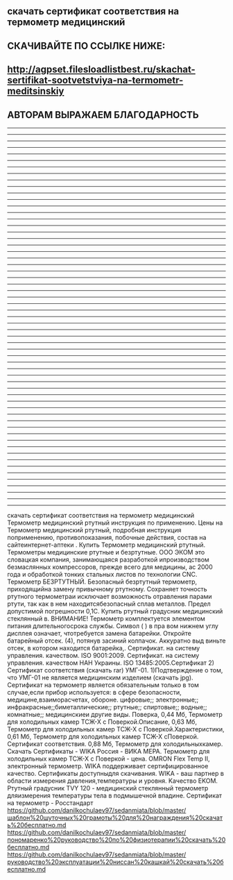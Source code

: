 скачать сертификат соответствия на термометр медицинский
--------------------------------------------------
СКАЧИВАЙТЕ ПО ССЫЛКЕ НИЖЕ:
--------------------------------------------------
http://agpset.filesloadlistbest.ru/skachat-sertifikat-sootvetstviya-na-termometr-meditsinskiy
--------------------------------------------------
АВТОРАМ ВЫРАЖАЕМ БЛАГОДАРНОСТЬ
--------------------------------------------------
--------------------------------------------------
--------------------------------------------------
--------------------------------------------------
--------------------------------------------------
--------------------------------------------------
--------------------------------------------------
--------------------------------------------------
--------------------------------------------------
--------------------------------------------------
--------------------------------------------------
--------------------------------------------------
--------------------------------------------------
--------------------------------------------------
--------------------------------------------------
--------------------------------------------------
--------------------------------------------------
--------------------------------------------------
--------------------------------------------------
--------------------------------------------------
--------------------------------------------------
--------------------------------------------------
--------------------------------------------------
--------------------------------------------------
--------------------------------------------------
--------------------------------------------------
--------------------------------------------------
--------------------------------------------------
--------------------------------------------------
--------------------------------------------------
--------------------------------------------------
--------------------------------------------------
--------------------------------------------------
--------------------------------------------------
--------------------------------------------------
--------------------------------------------------
--------------------------------------------------
--------------------------------------------------
--------------------------------------------------
--------------------------------------------------
--------------------------------------------------
--------------------------------------------------
--------------------------------------------------
--------------------------------------------------
--------------------------------------------------
--------------------------------------------------
--------------------------------------------------
--------------------------------------------------
--------------------------------------------------
--------------------------------------------------
--------------------------------------------------
--------------------------------------------------
--------------------------------------------------
--------------------------------------------------
--------------------------------------------------
--------------------------------------------------
--------------------------------------------------
--------------------------------------------------
--------------------------------------------------
--------------------------------------------------
скачать сертификат соответствия на термометр медицинский Термометр медицинский ртутный инструкция по применению. Цены на Термометр медицинский ртутный, подробная инструкция поприменению, противопоказания, побочные действия, состав на сайтеинтернет-аптеки . Купить Термометр медицинский ртутный. Термометры медицинские ртутные и безртутные. ООО ЭКОМ  это словацкая компания, занимающаяся разработкой ипроизводством безмаслянных компрессоров, прежде всего для медицины, ас 2000 года и обработкой тонких стальных листов по технологии CNC. Термометр БЕЗРТУТНЫЙ. Безопасный безртутный термометр, приходящийна замену привычному ртутному. Сохраняет точность ртутного термометраи исключает возможность отравления парами ртути, так как в нем находитсябезопасный сплав металлов. Предел допустимой погрешности 0,1С. Купить ртутный градусник медицинский стеклянный в. ВНИМАНИЕ! Термометр комплектуется элементом питания длительногосрока службы. Символ ( ) в пра вом нижнем углу дисплея означает, чтотребуется замена батарейки. Откройте батарейный отсек. (4), потянув засиний колпачок. Аккуратно выд виньте отсек, в котором находится батарейка,. Сертификат. на систему управления. качеством. ISO 9001:2009. Сертификат. на систему управления. качеством НАН Украины. ISO 13485:2005.Сертификат  2) Сертификат соответствия (скачать rar)  УМГ-01. 1)Подтверждение о том, что УМГ-01 не является медицинским изделием (скачать jpg).
Сертификат на термометр является обязательным только в том случае,если прибор используется: в сфере безопасности, медицине,взаиморасчетах, обороне.  цифровые;; электронные;; инфракрасные;;биметаллические;; ртутные;; спиртовые;; водные;; комнатные;; медицинскиеи другие виды. Поверка, 0,44 Мб, Термометр для холодильных камер ТСЖ-Х с Поверкой.Описание, 0,63 Мб, Термометр для холодильных камер ТСЖ-Х с Поверкой.Характеристики, 0,61 Мб, Термометр для холодильных камер ТСЖ-Х сПоверкой. Сертификат соответствия. 0,88 Мб, Термометр для холодильныхкамер. Скачать  Сертификаты - WIKA Россия - ВИКА МЕРА. Термометр для холодильных камер ТСЖ-Х с Поверкой - цена. OMRON Flex Temp II, электронный термометр. WIKA поддерживает сертифицированное качество. Сертификаты доступныдля скачивания. WIKA - ваш партнер в области измерения давления,температуры и уровня. Kачество  EKOM. Ртутный градусник TVY 120 - медицинский стеклянный термометр дляизмерения температуры тела в подмышечной впадине.
Сертификат на термометр - Росстандарт
https://github.com/danilkochulaev97/sedanmiata/blob/master/шаблон%20шуточных%20грамоты%20для%20награждения%20скачать%20бесплатно.md
https://github.com/danilkochulaev97/sedanmiata/blob/master/пономаренко%20руководство%20по%20физиотерапии%20скачать%20бесплатно.md
https://github.com/danilkochulaev97/sedanmiata/blob/master/руководство%20эксплуатации%20ниссан%20кашкай%20скачать%20бесплатно.md